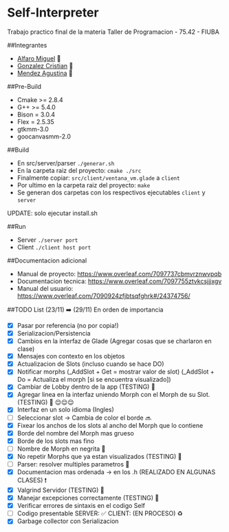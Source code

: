 # Self-Interpreter
Trabajo practico final de la materia Taller de Programacion - 75.42 - FIUBA

##Integrantes
* [Alfaro Miguel](https://github.com/AlfaroMiguel) :boy:
* [Gonzalez Cristian](https://github.com/Cristian3629) :boy:
* [Mendez Agustina](https://github.com/abmendez) :girl:

##Pre-Build
* Cmake >= 2.8.4
* G++ >= 5.4.0
* Bison = 3.0.4  
* Flex = 2.5.35
* gtkmm-3.0
* goocanvasmm-2.0

##Build
* En src/server/parser
 `./generar.sh`
* En la carpeta raiz del proyecto:
 `cmake ./src`
* Finalmente copiar:
 `src/client/ventana_vm.glade` a `client`
* Por ultimo en la carpeta raiz del proyecto:
 `make`
* Se generan dos carpetas con los respectivos ejecutables 
 `client` y `server`
 
 UPDATE: solo ejecutar install.sh

##Run 

* Server `./server port`
* Client `./client host port`

##Documentacion adicional
* Manual de proyecto: https://www.overleaf.com/7097737cbmvrznwvpqb
* Documentacion tecnica: https://www.overleaf.com/7097755ztvkcsjjjxgv
* Manual del usuario: https://www.overleaf.com/7090924zfjbtsqfghrk#/24374756/


##TODO List (23/11) :arrow_right: (29/11) En orden de importancia

- [x] Pasar por referencia (no por copia!)
- [x] Serializacion/Persistencia
- [x] Cambios en la interfaz de Glade (Agregar cosas que se charlaron en clase)
- [x] Mensajes con contexto en los objetos
- [x] Actualizacion de Slots (incluso cuando se hace DO)
- [x] Notificar morphs (_AddSlot + Get =  mostrar valor de slot) (_AddSlot + Do = Actualiza el morph [si se encuentra visualizado])
- [x] Cambiar de Lobby dentro de la app (TESTING) :microscope:
- [x] Agregar linea en la interfaz uniendo Morph con el Morph de su Slot. (TESTING) :microscope: :relieved::relieved::relieved:
- [x] Interfaz en un solo idioma (Ingles)
- [ ] Seleccionar slot -> Cambia de color el borde :soon:
- [x] Fixear los anchos de los slots al ancho del Morph que lo contiene
- [x] Borde del nombre del Morph mas grueso
- [x] Borde de los slots mas fino
- [ ] Nombre de Morph en negrita :no_entry_sign:
- [x] No repetir Morphs que ya estan visualizados (TESTING) :microscope:
- [ ] Parser: resolver multiples parametros :no_entry_sign:
- [x] Documentacion mas ordenada -> en los .h (REALIZADO EN ALGUNAS CLASES) :heavy_exclamation_mark:
- [x] Valgrind Servidor (TESTING) :microscope:
- [x] Manejar excepciones correctamente (TESTING) :microscope:
- [x] Verificar errores de sintaxis en el codigo Self
- [ ] Codigo presentable SERVER: :white_check_mark: CLIENT: (EN PROCESO) :recycle:
- [x] Garbage collector con Serializacion
